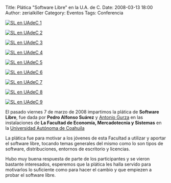 Title: Plática "Software Libre" en la U.A. de C.
Date: 2008-03-13 18:00
Author: zerialkiller
Category: Eventos
Tags: Conferencia

[![SL en UAdeC 1]({attach}2008-03-07-uac-software-libre/dsc00834-small.jpg)]({attach}2008-03-07-uac-software-libre/dsc00834.jpg)

[![SL en UAdeC 2]({attach}2008-03-07-uac-software-libre/dsc00835-small.jpg)]({attach}2008-03-07-uac-software-libre/dsc00835.jpg)

[![SL en UAdeC 3]({attach}2008-03-07-uac-software-libre/dsc00839-small.jpg)]({attach}2008-03-07-uac-software-libre/dsc00839.jpg)

[![SL en UAdeC 4]({attach}2008-03-07-uac-software-libre/dsc00844-small.jpg)]({attach}2008-03-07-uac-software-libre/dsc00844.jpg)

[![SL en UAdeC 5]({attach}2008-03-07-uac-software-libre/dsc00845-small.jpg)]({attach}2008-03-07-uac-software-libre/dsc00845.jpg)

[![SL en UAdeC 6]({attach}2008-03-07-uac-software-libre/dsc00847-small.jpg)]({attach}2008-03-07-uac-software-libre/dsc00847.jpg)

[![SL en UAdeC 7]({attach}2008-03-07-uac-software-libre/dsc00848-small.jpg)]({attach}2008-03-07-uac-software-libre/dsc00848.jpg)

[![SL en UAdeC 8]({attach}2008-03-07-uac-software-libre/dsc00849-small.jpg)]({attach}2008-03-07-uac-software-libre/dsc00849.jpg)

[![SL en UAdeC 9]({attach}2008-03-07-uac-software-libre/dsc00852-small.jpg)]({attach}2008-03-07-uac-software-libre/dsc00852.jpg)

El pasado viernes 7 de marzo de 2008 impartimos la plática de __Software Libre__, fue dada por __Pedro Alfonso Suárez__ y [Antonio Gurza](http://www.zerialkiller.blogspot.com) en las instalaciones de __La Facultad de Economía, Mercadotecnia y Sistemas__ en la [Universidad Autónoma de Coahuila](http://www.uadec.mx)

La plática fue para motivar a los jóvenes de esta Facultad a utilizar y aportar el software libre, tocando temas generales del mismo como lo son tipos de software, distribuciones, entornos de escritorio y licencias.

Hubo muy buena respuesta de parte de los participantes y se vieron bastante interesados, esperemos que la plática les halla servido para motivarlos lo suficiente como para hacer el cambio y que empiezen a probar el software libre.

